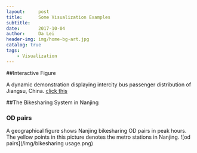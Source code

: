 ```yaml
---
layout:     post
title:      Some Visualization Examples
subtitle:   
date:       2017-10-04
author:     Da Lei
header-img: img/home-bg-art.jpg
catalog: true
tags:
    - Visualization
---
```



##Interactive Figure

A dynamic demonstration displaying intercity bus passenger distribution of Jiangsu, China.
[click this](/4-30/test2.html)

##The Bikesharing System in Nanjing
### OD pairs
A geographical figure shows Nanjing bikesharing OD pairs in peak hours.
The yellow points in this picture denotes the metro stations in Nanjing.
![od pairs](/img/bikesharing usage.png)
